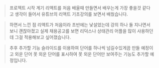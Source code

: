 >프로젝트 시작 계기
리액트를 처음 배울때 만들면서 배우는게 가장 좋을것 같다고 생각이 들어서 유튜브의 리액트 기초강의를 보면서 배웠습니다.

>하면서 느낀 점
리액트가 처음이라 초반에는 낯설었는데 강의 하나 둘 지나면서 보니 괜찮아졌고
실제 채용공고를 보면 리덕스나 상태관리 어플을 많이 사용하던데 그걸 적용해보고 싶어졌습니다.

>추후 추가할 기능
슬라이드를 이용하여 단어를 하나씩 넘길수있게끔 만들 예정이고 외운 단어 못 외운 단어를 표시하여 못 외운 단어만 보여주는 기능도 추가할 예정입니다.
